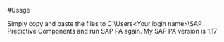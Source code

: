 #Usage

Simply copy and paste the files to C:\Users\<Your login name>\SAP Predictive Components and run SAP PA again.
My SAP PA version is 1.17
